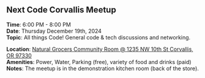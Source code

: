 ## Next Code Corvallis Meetup

**Time**: 6:00 PM - 8:00 PM<br>
**Date**: Thursday December 19th, 2024<br>
**Topic**: All things Code! General code & tech discussions and networking.

**Location**: [Natural Grocers Community Room @ 1235 NW 10th St Corvallis, OR 97330](https://maps.app.goo.gl/gHs9tzfvrwq3XjoLA)<br>
**Amenities**: Power, Water, Parking (free), variety of food and drinks (paid)<br> 
**Notes**: The meetup is in the demonstration kitchen room (back of the store).

